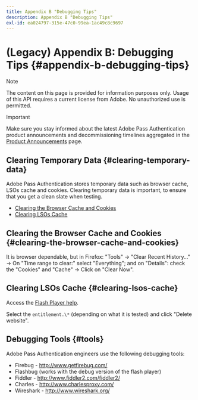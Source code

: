 ```yaml
---
title: Appendix B "Debugging Tips"
description: Appendix B "Debugging Tips"
exl-id: ea024797-315e-47c0-99ea-1ac49c8c9697
---
```

# (Legacy) Appendix B: Debugging Tips {#appendix-b-debugging-tips}

>[!NOTE]
>
>The content on this page is provided for information purposes only. Usage of this API requires a current license from Adobe. No unauthorized use is permitted.

>[!IMPORTANT]
>
> Make sure you stay informed about the latest Adobe Pass Authentication product announcements and decommissioning timelines aggregated in the [Product Announcements](/help/authentication/product-announcements.md) page.

## Clearing Temporary Data {#clearing-temporary-data}

Adobe Pass Authentication stores temporary data such as browser cache, LSOs cache and cookies. Clearing temporary data is important, to ensure that you get a clean slate when testing.

- [Clearing the Browser Cache and Cookies](#clearing-the-browser-cache-and-cookies)
- [Clearing LSOs Cache](#clearing-lsos-cache)  
  

## Clearing the Browser Cache and Cookies {#clearing-the-browser-cache-and-cookies}

It is browser dependable, but in Firefox:  "Tools" -\> "Clear Recent History…" -\> On "Time range to clear:" select "Everything"; and on "Details": check the "Cookies" and "Cache" -\> Click on "Clear Now".  
 

## Clearing LSOs Cache {#clearing-lsos-cache}

Access the [Flash Player help](http://www.macromedia.com/support/documentation/en/flashplayer/help/settings_manager07.html).
  
Select the ```entitlement.\*``` (depending on what it is tested) and click "Delete website".  
 

## Debugging Tools {#tools}

Adobe Pass Authentication engineers use the following debugging tools:

- Firebug - <http://www.getfirebug.com/>
- Flashbug (works with the debug version of the flash player)
- Fiddler - <http://www.fiddler2.com/fiddler2/>
- Charles - <http://www.charlesproxy.com/>
- Wireshark - <http://www.wireshark.org/>
